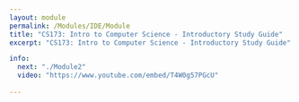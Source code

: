 ```yaml
---
layout: module
permalink: /Modules/IDE/Module
title: "CS173: Intro to Computer Science - Introductory Study Guide"
excerpt: "CS173: Intro to Computer Science - Introductory Study Guide"

info:
  next: "./Module2"
  video: "https://www.youtube.com/embed/T4W0g57PGcU"
  
---
```

